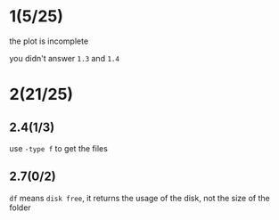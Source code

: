 # 1(5/25)

the plot is incomplete

you didn't answer `1.3` and `1.4`

# 2(21/25)

## 2.4(1/3)

use `-type f` to get the files

## 2.7(0/2)

`df` means `disk free`, it returns the usage of the disk, not the size of the folder

